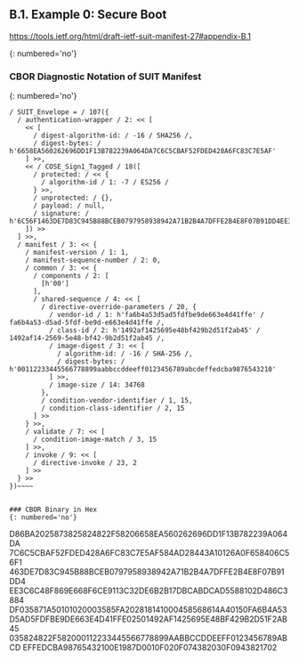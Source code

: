 <!--
 Copyright (c) 2020-2023 SECOM CO., LTD. All Rights reserved.

 SPDX-License-Identifier: BSD-2-Clause
-->

## B.1. Example 0: Secure Boot
https://tools.ietf.org/html/draft-ietf-suit-manifest-27#appendix-B.1

{: numbered='no'}

### CBOR Diagnostic Notation of SUIT Manifest
{: numbered='no'}

~~~~
/ SUIT_Envelope = / 107({
  / authentication-wrapper / 2: << [
    << [
      / digest-algorithm-id: / -16 / SHA256 /,
      / digest-bytes: / h'6658EA560262696DD1F13B782239A064DA7C6C5CBAF52FDED428A6FC83C7E5AF'
    ] >>,
    << / COSE_Sign1_Tagged / 18([
      / protected: / << {
        / algorithm-id / 1: -7 / ES256 /
      } >>,
      / unprotected: / {},
      / payload: / null,
      / signature: / h'6C56F1463DE7D83C945B88BCEB0797958938942A71B2B4A7DFFE2B4E8F07B91DD4EE3C6C48F869E668F6CE9113C32DE6B2B17DBCABDCAD5588102D486C3884DF'
    ]) >>
  ] >>,
  / manifest / 3: << {
    / manifest-version / 1: 1,
    / manifest-sequence-number / 2: 0,
    / common / 3: << {
      / components / 2: [
        [h'00']
      ],
      / shared-sequence / 4: << [
        / directive-override-parameters / 20, {
          / vendor-id / 1: h'fa6b4a53d5ad5fdfbe9de663e4d41ffe' / fa6b4a53-d5ad-5fdf-be9d-e663e4d41ffe /,
          / class-id / 2: h'1492af1425695e48bf429b2d51f2ab45' / 1492af14-2569-5e48-bf42-9b2d51f2ab45 /,
          / image-digest / 3: << [
            / algorithm-id: / -16 / SHA-256 /,
            / digest-bytes: / h'00112233445566778899aabbccddeeff0123456789abcdeffedcba9876543210'
          ] >>,
          / image-size / 14: 34768
        },
        / condition-vendor-identifier / 1, 15,
        / condition-class-identifier / 2, 15
      ] >>
    } >>,
    / validate / 7: << [
      / condition-image-match / 3, 15
    ] >>,
    / invoke / 9: << [
      / directive-invoke / 23, 2
    ] >>
  } >>
})~~~~


### CBOR Binary in Hex
{: numbered='no'}

~~~~
D86BA2025873825824822F58206658EA560262696DD1F13B782239A064DA
7C6C5CBAF52FDED428A6FC83C7E5AF584AD28443A10126A0F658406C56F1
463DE7D83C945B88BCEB0797958938942A71B2B4A7DFFE2B4E8F07B91DD4
EE3C6C48F869E668F6CE9113C32DE6B2B17DBCABDCAD5588102D486C3884
DF035871A50101020003585FA202818141000458568614A40150FA6B4A53
D5AD5FDFBE9DE663E4D41FFE02501492AF1425695E48BF429B2D51F2AB45
035824822F582000112233445566778899AABBCCDDEEFF0123456789ABCD
EFFEDCBA98765432100E1987D0010F020F074382030F0943821702
~~~~
